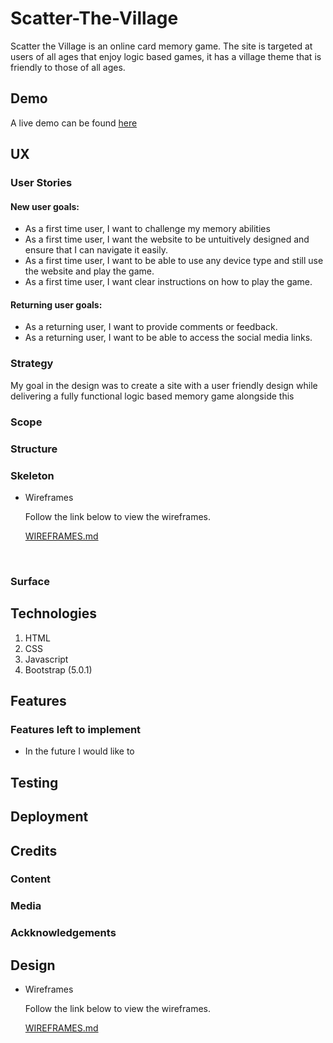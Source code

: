 # Scatter-The-Village
Scatter the Village is an online card memory game. The site is targeted at users of all ages that enjoy logic based games, it has a village theme that is friendly to those of all ages.
## Demo
A live demo can be found [here]()

## UX

### User Stories
#### New user goals:
* As a first time user, I want to challenge my memory abilities
* As a first time user, I want the website to be untuitively designed and ensure that I can navigate it easily.
* As a first time user, I want to be able to use any device type and still use the website and play the game.
* As a first time user, I want clear instructions on how to play the game.
#### Returning user goals:
* As a returning user, I want to provide comments or feedback.
* As a returning user, I want to be able to access the social media links.

### Strategy
My goal in the design was to create a site with a user friendly design while delivering a fully functional logic based memory game alongside this

### Scope

### Structure

### Skeleton

- Wireframes

    Follow the link below to view the wireframes. 

    [WIREFRAMES.md](WIREFRAMES.md)

<br>

### Surface

## Technologies
1. HTML
2. CSS
3. Javascript
4. Bootstrap (5.0.1)

## Features

### Features left to implement

* In the future I would like to

## Testing

## Deployment

## Credits

### Content

### Media

### Ackknowledgements

## Design
- Wireframes

    Follow the link below to view the wireframes. 

    [WIREFRAMES.md](WIREFRAMES.md)
